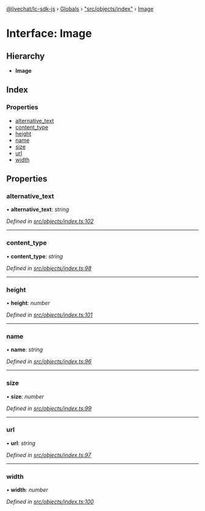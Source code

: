 [@livechat/lc-sdk-js](../README.md) › [Globals](../globals.md) › ["src/objects/index"](../modules/_src_objects_index_.md) › [Image](_src_objects_index_.image.md)

# Interface: Image

## Hierarchy

* **Image**

## Index

### Properties

* [alternative_text](_src_objects_index_.image.md#alternative_text)
* [content_type](_src_objects_index_.image.md#content_type)
* [height](_src_objects_index_.image.md#height)
* [name](_src_objects_index_.image.md#name)
* [size](_src_objects_index_.image.md#size)
* [url](_src_objects_index_.image.md#url)
* [width](_src_objects_index_.image.md#width)

## Properties

###  alternative_text

• **alternative_text**: *string*

*Defined in [src/objects/index.ts:102](https://github.com/livechat/lc-sdk-js/blob/04572ce/src/objects/index.ts#L102)*

___

###  content_type

• **content_type**: *string*

*Defined in [src/objects/index.ts:98](https://github.com/livechat/lc-sdk-js/blob/04572ce/src/objects/index.ts#L98)*

___

###  height

• **height**: *number*

*Defined in [src/objects/index.ts:101](https://github.com/livechat/lc-sdk-js/blob/04572ce/src/objects/index.ts#L101)*

___

###  name

• **name**: *string*

*Defined in [src/objects/index.ts:96](https://github.com/livechat/lc-sdk-js/blob/04572ce/src/objects/index.ts#L96)*

___

###  size

• **size**: *number*

*Defined in [src/objects/index.ts:99](https://github.com/livechat/lc-sdk-js/blob/04572ce/src/objects/index.ts#L99)*

___

###  url

• **url**: *string*

*Defined in [src/objects/index.ts:97](https://github.com/livechat/lc-sdk-js/blob/04572ce/src/objects/index.ts#L97)*

___

###  width

• **width**: *number*

*Defined in [src/objects/index.ts:100](https://github.com/livechat/lc-sdk-js/blob/04572ce/src/objects/index.ts#L100)*
